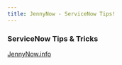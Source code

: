 ```yaml
---
title: JennyNow - ServiceNow Tips!
---
```

### ServiceNow Tips & Tricks

[JennyNow.info](http://jennynow.info)
